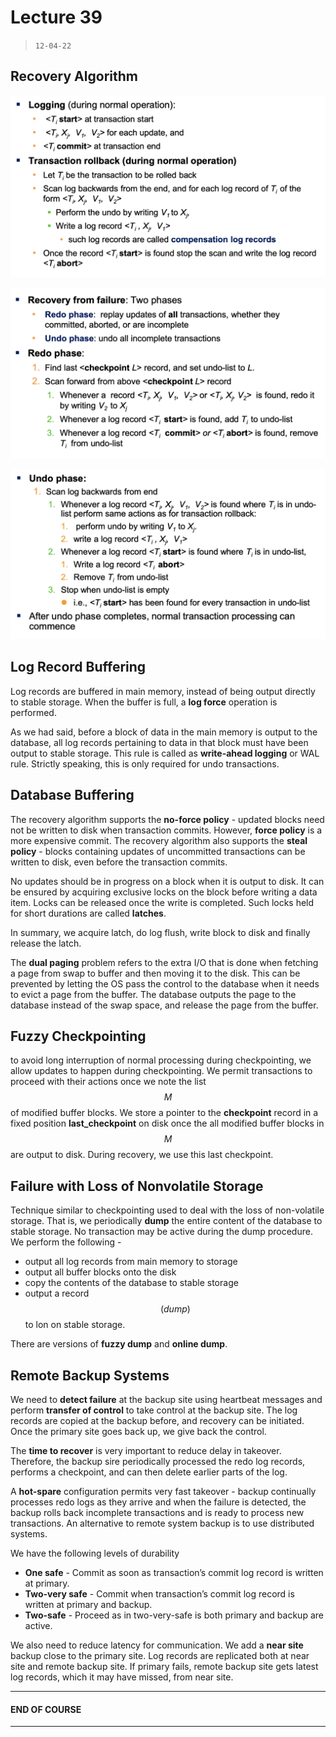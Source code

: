 # Lecture 39

> `12-04-22`

 ## Recovery Algorithm

![image-20220417183018051](assets/image-20220417183018051.png)

![image-20220417183027590](assets/image-20220417183027590.png)

![image-20220417183036363](assets/image-20220417183036363.png)

## Log Record Buffering

Log records are buffered in main memory, instead of being output directly to stable storage. When the buffer is full, a **log force** operation is performed.

As we had said, before a block of data in the main memory is output to the database, all log records pertaining to data in that block must have been output to stable storage. This rule is called as **write-ahead logging** or WAL rule. Strictly speaking, this is only required for undo transactions.

## Database Buffering

The recovery algorithm supports the **no-force policy** - updated blocks need not be written to disk when transaction commits. However, **force policy** is a more expensive commit. The recovery algorithm also supports the **steal policy** - blocks containing updates of uncommitted transactions can be written to disk, even before the transaction commits.

No updates should be in progress on a block when it is output to disk. It can be ensured by acquiring exclusive locks on the block before writing a data item. Locks can be released once the write is completed. Such locks held for short durations are called **latches**.

In summary, we acquire latch, do log flush, write block to disk and finally release the latch.

The **dual paging** problem refers to the extra I/O that is done when fetching a page from swap to buffer and then moving it to the disk. This can be prevented by letting the OS pass the control to the database when it needs to evict a page from the buffer. The database outputs the page to the database instead of the swap space, and release the page from the buffer.

## Fuzzy Checkpointing

to avoid long interruption of normal processing during checkpointing, we allow updates to happen during checkpointing. We permit transactions to proceed with their actions once we note the list $$M$$ of modified buffer blocks. We store a pointer to the **checkpoint** record in a fixed position **last_checkpoint** on disk once the all modified buffer blocks in $$M$$ are output to disk. During recovery, we use this last checkpoint.

## Failure with Loss of Nonvolatile Storage

Technique similar to checkpointing used to deal with the loss of non-volatile storage. That is, we periodically **dump** the entire content of the database to stable storage. No transaction may be active during the dump procedure. We perform the following - 

- output all log records from main memory to storage
- output all buffer blocks onto the disk
- copy the contents of the database to stable storage
- output a record $$(dump)$$ to lon on stable storage.

There are versions of **fuzzy dump** and **online dump**.

## Remote Backup Systems

We need to **detect failure** at the backup site using heartbeat messages and perform **transfer of control** to take control at the backup site. The log records are copied at the backup before, and recovery can be initiated. Once the primary site goes back up, we give back the control.

The **time to recover** is very important to reduce delay in takeover. Therefore, the backup sire periodically processed the redo log records, performs a checkpoint, and can then delete earlier parts of the log.

A **hot-spare** configuration permits very fast takeover - backup continually processes redo logs as they arrive and when the failure is detected, the backup rolls back incomplete transactions and is ready to process new transactions. An alternative to remote system backup is to use distributed systems.

We have the following levels of durability 

- **One safe** - Commit as soon as transaction’s commit log record is written at primary.
- **Two-very safe** - Commit when transaction’s commit log record is written at primary and backup.
- **Two-safe** - Proceed as in two-very-safe is both primary and backup are active. 

We also need to reduce latency for communication. We add a **near site** backup close to the primary site. Log records are replicated both at near site and remote backup site. If primary fails, remote backup site gets latest log records, which it may have missed, from near site.

---

#### END OF COURSE

---

